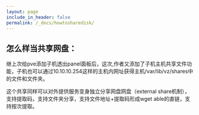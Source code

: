 ```yaml
---
layout: page
include_in_header: false
permalink: /_docs/howtosharedisk/
---
```



怎么样当共享网盘：
-------

继上次给pve添加子机透出panel面板后，这次,作者又添加了子机主机共享文件功能，子机也可以通过10.10.10.254这样的主机内网址获得主机/var/lib/vz/shares中的文件和文件夹。

这个共享同样可以对外提供服务变身独立分享网盘网盘（external share机制），支持提取码，支持文件夹分享，支持文件地址+提取码形成wget able的直链，支持按次提取。